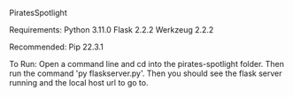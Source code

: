PiratesSpotlight

Requirements:
Python 3.11.0
Flask 2.2.2
Werkzeug 2.2.2

Recommended:
Pip 22.3.1

To Run:
Open a command line and cd into the pirates-spotlight folder. Then run the command 'py flaskserver.py'. Then you should see the flask server running and the local host url to go to.